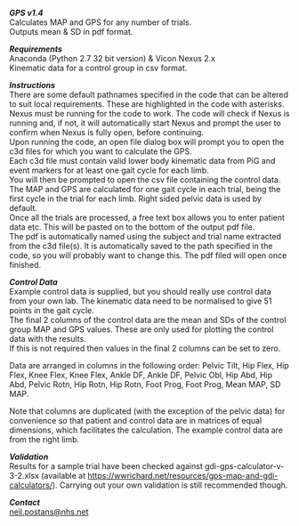 **_GPS v1.4_**  
Calculates MAP and GPS for any number of trials.  
Outputs mean & SD in pdf format. 

**_Requirements_**  
Anaconda (Python 2.7 32 bit version) & Vicon Nexus 2.x  
Kinematic data for a control group in csv format.

**_Instructions_**  
There are some default pathnames specified in the code that can be altered to suit local requirements. These are highlighted in the code with asterisks.  
Nexus must be running for the code to work. The code will check if Nexus is running and, if not, it will automatically start Nexus and prompt the user to confirm when Nexus is fully open, before continuing.  
Upon running the code, an open file dialog box will prompt you to open the c3d files for which you want to calculate the GPS.  
Each c3d file must contain valid lower body kinematic data from PiG and event markers for at least one gait cycle for each limb.  
You will then be prompted to open the csv file containing the control data.  
The MAP and GPS are calculated for one gait cycle in each trial, being the first cycle in the trial for each limb. Right sided pelvic data is used by default.  
Once all the trials are processed, a free text box allows you to enter patient data etc. This will be pasted on to the bottom of the output pdf file.  
The pdf is automatically named using the subject and trial name extracted from the c3d file(s). It is automatically saved to the path specified in the code, so you will probably want to change this. The pdf filed will open once finished.   

**_Control Data_**  
Example control data is supplied, but you should really use control data from your own lab. The kinematic data need to be normalised to give 51 points in the gait cycle.  
The final 2 columns of the control data are the mean and SDs of the control group MAP and GPS values. These are only used for plotting the control data with the results.  
If this is not required then values in the final 2 columns can be set to zero.

Data are arranged in columns in the following order: Pelvic Tilt, Hip Flex, Hip Flex, Knee Flex, Knee Flex, Ankle DF, Ankle DF, Pelvic Obl, Hip Abd, Hip Abd, Pelvic Rotn, Hip Rotn, Hip Rotn, Foot Prog, Foot Prog, Mean MAP, SD MAP.  

Note that columns are duplicated (with the exception of the pelvic data) for convenience so that patient and control data are in matrices of equal dimensions, which facilitates the calculation. The example control data are from the right limb. 

**_Validation_**  
Results for a sample trial have been checked against gdi-gps-calculator-v-3-2.xlsx (available at https://wwrichard.net/resources/gps-map-and-gdi-calculators/). Carrying out your own validation is still recommended though.

**_Contact_**  
neil.postans@nhs.net



